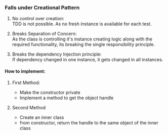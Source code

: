 ### Falls under Creational Pattern
1. No control over creation:  
TDD is not possible. As no fresh instance is available for each test.

2. Breaks Separation of Concern:  
As the class is controlling it's instance creating logic along with 
the required functionality, its breaking the single responsibility principle.
    
3. Breaks the dependency Injection principle:  
If dependency changed in one instance, it gets 
changed in all instances. 

#### How to implement:  
1. First Method:
    * Make the constructor private
    * Implement a method to get the object handle
     
2. Second Method
    * Create an inner class
    * from constructor, return the handle to the same 
    object of the inner class